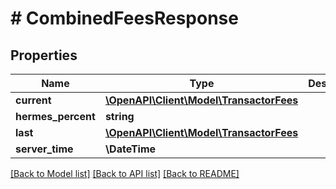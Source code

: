 # # CombinedFeesResponse

## Properties

Name | Type | Description | Notes
------------ | ------------- | ------------- | -------------
**current** | [**\OpenAPI\Client\Model\TransactorFees**](TransactorFees.md) |  | [optional]
**hermes_percent** | **string** |  | [optional]
**last** | [**\OpenAPI\Client\Model\TransactorFees**](TransactorFees.md) |  | [optional]
**server_time** | **\DateTime** |  | [optional]

[[Back to Model list]](../../README.md#models) [[Back to API list]](../../README.md#endpoints) [[Back to README]](../../README.md)
